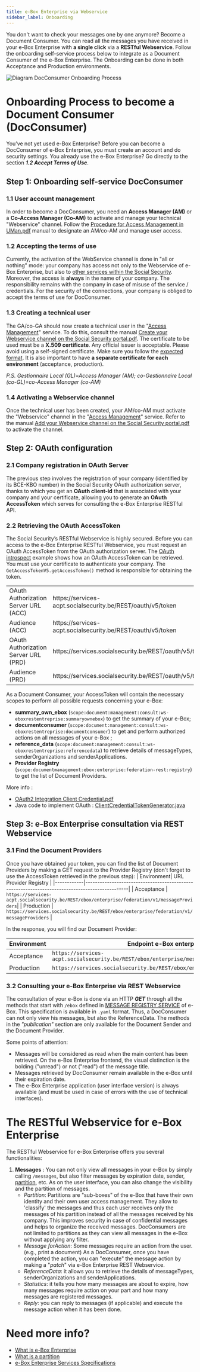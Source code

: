 ```yaml
---
title: e-Box Enterprise via Webservice
sidebar_label: Onboarding
---
```


You don't want to check your messages one by one anymore? Become a Document Consumer. You can read all the messages you have received in your e-Box Enterprise with **a single click** via a **RESTful Webservice**. Follow the onboarding self-service process below to integrate as a Document Consumer of the e-Box Enterprise. The Onboarding can be done in both Acceptance and Production environments. 

![Diagram DocConsumer Onboarding Process](https://github.com/YiyaoShan/Documentation/blob/main/DocConsumer%20Onboarding%20Processus.png)


# Onboarding Process to become a Document Consumer (DocConsumer)
You’ve not yet used e-Box Enterprise? Before you can become a DocConsumer of e-Box Enterprise, you must create an account and do security settings. 
You already use the e-Box Enterprise? Go directly to the section ***1.2 Accept Terms of Use***.



## Step 1: Onboarding self-service DocConsumer
### 1.1 User account management
In order to become a DocConsumer, you need an **Access Manager (AM)** or a **Co-Access Manager (Co-AM)** to activate and manage your technical "Webservice" channel. Follow the [Procedure for Access Management in UMan.pdf](https://www.socialsecurity.be/site_fr/general/helpcentre/rest/documents/pdf/procedure_pour_gestion_des_acces_UMan_FR.pdf) manual to designate an AM/co-AM and manage user access.

### 1.2 Accepting the terms of use
Currently, the activation of the WebService channel is done in "all or nothing" mode: your company has access not only to the Webservice of e-Box Enterprise, but also to [other services within the Social Security](https://www.socialsecurity.be/site_fr/employer/infos/online-services.htm.). Moreover, the access is **always** in the name of your company. The responsibility remains with the company in case of misuse of the service / credentials. For the security of the connections, your company is obliged to accept the terms of use for DocConsumer.

### 1.3 Creating a technical user
The GA/co-GA should now create a technical user in the "[Access Management](https://www.socialsecurity.be/site_fr/employer/applics/umoe/index.htm)" service. To do this, consult the manual [Create your Webservice channel on the Social Security portal.pdf](https://www.socialsecurity.be/site_fr/general/helpcentre/rest/documents/pdf/webservices_creer_le_canal_FR.pdf).
The certificate to be used must be a **X.509 certificate**. Any official issuer is acceptable. Please avoid using a self-signed certificate. Make sure you follow the [expected format](https://dev.eboxenterprise.be/docs/common/x509_certificate). It is also important to have **a separate certificate for each environment** (acceptance, production).

*P.S. Gestionnaire  Local (GL)=Access Manager (AM); co-Gestionnaire Local (co-GL)=co-Access Manager (co-AM)*

### 1.4 Activating a Webservice channel
Once the technical user has been created, your AM/co-AM must activate the "Webservice" channel in the "[Access Management](https://www.socialsecurity.be/site_fr/employer/applics/umoe/index.htm)" service. Refer to the manual [Add your Webservice channel on the Social Security portal.pdf](https://www.socialsecurity.be/site_fr/general/helpcentre/rest/documents/pdf/webservices_ajouter_le_canal_FR.pdf) to activate the channel.



## Step 2: OAuth configuration
### 2.1 Company registration in OAuth Server
The previous step involves the registration of your company (identified by its BCE-KBO number) in the Social Security OAuth authorization server, thanks to which you get an **OAuth client-id** that is associated with your company and your certificate, allowing you to generate an **OAuth AccessToken** which serves for consulting the e-Box Enterprise RESTful API. 

### 2.2 Retrieving the OAuth AccessToken
The Social Security’s RESTful Webservice is highly secured. Before you can access to the e-Box Enterprise RESTful Webservice, you must request an OAuth AccessToken from the OAuth authorization server. 
The [OAuth introspect](https://github.com/e-Box-Enterprise-Belgium/examples/tree/master/ouath-introspect) example shows how an OAuth AccessToken can be retrieved. You must use your certificate to authenticate your company. The ``GetAccessTokenV5.getAccessToken()`` method is responsible for obtaining the token.

<table>
<tr><td>OAuth Authorization Server URL (ACC)</td><td>https://services-acpt.socialsecurity.be/REST/oauth/v5/token</td></tr>
<tr><td>Audience (ACC)</td><td>https://services-acpt.socialsecurity.be/REST/oauth/v5/token</td></tr>
<tr><td>OAuth Authorization Server URL (PRD)</td><td>https://services.socialsecurity.be/REST/oauth/v5/token</td></tr>
<tr><td>Audience (PRD)</td><td>https://services.socialsecurity.be/REST/oauth/v5/token</td></tr>
</table>

As a Document Consumer, your AccessToken will contain the necessary scopes to perform all possible requests concerning your e-Box:
- **summary_own_ebox** (``scope:document:management:consult:ws-eboxrestentreprise:summaryownebox``) to get the summary of your e-Box;
- **documentconsumer** (``scope:document:management:consult:ws-eboxrestentreprise:documentconsumer``) to get and perform authorized actions on all messages of your e-Box ;
- **reference_data** (``scope:document:management:consult:ws-eboxrestentreprise:referencedata``) to retrieve details of messageTypes, senderOrganizations and senderApplications.
- **Provider Registry** (``scope:documentmanagement:ebox:enterprise:federation-rest:registry``) to get the list of Document Providers.

More info :
- [OAuth2 Integration Client Credential.pdf](https://www.socialsecurity.be/site_fr/general/helpcentre/rest/documents/pdf/doc_portal_oauth2_client_credential_FR.pdf)
- Java code to implement OAuth : [ClientCredentialTokenGenerator.java](https://www.socialsecurity.be/site_fr/general/helpcentre/rest/documents/ClientCredentialTokenGenerator.java)



## Step 3: e-Box Enterprise consultation via REST Webservice
### 3.1 Find the Document Providers
Once you have obtained your token, you can find the list of Document Providers by making a GET request to the Provider Registry (don't forget to use the AccessToken retrieved in the previous step):
| Environment| URL Provider Registry                                                                     |
|------------|------------------------------------------------------------------------------------------------|
| Acceptance | ``https://services-acpt.socialsecurity.be/REST/ebox/enterprise/federation/v1/messageProviders``|
| Production | ``https://services.socialsecurity.be/REST/ebox/enterprise/federation/v1/messageProviders``     |

In the response, you will find our Document Provider:

| Environment| Endpoint e-Box enterprise                                                           |
|------------|-------------------------------------------------------------------------------------|
| Acceptance | ``https://services-acpt.socialsecurity.be/REST/ebox/enterprise/messageRegistry/v2/``|
| Production | ``https://services.socialsecurity.be/REST/ebox/enterprise/messageRegistry/v2/``      |

### 3.2 Consulting your e-Box Enterprise via REST Webservice
The consultation of your e-Box is done via an HTTP ***GET*** through all the methods that start with ```/ebox``` defined in [MESSAGE REGISTRY SERVICE](https://dev.eboxenterprise.be/docs/spec/specifications)  of e-Box. This specification is available in ``.yaml`` format. Thus, a DocConsumer can not only view his messages, but also the ReferenceData. The methods in the *"publication"* section are only available for the Document Sender and the Document Provider.

Some points of attention:
- Messages will be considered as read when the main content has been retrieved. On the e-Box Enterprise frontend, the visual distinction is the bolding ("unread") or not ("read") of the message title.
- Messages retrieved by DocConsumer remain available in the e-Box until their expiration date. 
- The e-Box Enterprise application (user interface version) is always available (and must be used in case of errors with the use of technical interfaces).




# The RESTful Webservice for e-Box Enterprise
The RESTful Webservice for e-Box Enterprise offers you several functionalities: 
1. **Messages** : You can not only view all messages in your e-Box by simply calling ```/messages```, but also filter messages by expiration date, sender, [partition](https://dev.eboxenterprise.be/docs/federation/partition), etc. As on the user interface, you can also change the visibility and the partition of messages. 
   - *Partition*: Partitions are "sub-boxes" of the e-Box that have their own identity and their own user access management. They allow to 'classify' the messages and thus each user receives only the messages of his partition instead of all the messages received by his company. This improves security in case of confidential messages and helps to organize the received messages. DocConsumers are not limited to partitions as they can view all messages in the e-Box without applying any filter.
   - *Message forAction*: Some messages require an action from the user. (e.g., print a document) As a DocConsumer, once you have completed the action, you can "execute" the message action by making a "*patch*" via e-Box Enterprise REST Webservice.
   - *ReferenceData*: it allows you to retrieve the details of messageTypes, senderOrganizations and senderApplications.
   - *Statistics*: it tells you how many messages are about to expire, how many messages require action on your part and how many messages are registered messages.
   - *Reply*: you can reply to messages (if applicable) and execute the message action when it has been done.  

# Need more info? 
- [What is e-Box Enterprise](https://wwwacc.eboxenterprise.be/fr/index.html) 
- [What is a partition](https://dev.eboxenterprise.be/docs/federation/partition)
- [e-Box Enterprise Services Specifications](https://dev.eboxenterprise.be/docs/spec/specifications)
